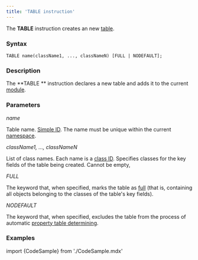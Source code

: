 ```yaml
---
title: 'TABLE instruction'
---
```


The **TABLE** instruction creates an new [table](Tables.md).

### Syntax

    TABLE name(className1, ..., classNameN) [FULL | NODEFAULT];

### Description

The **TABLE ** instruction declares a new table and adds it to the current [module](Modules.md). 

  

### Parameters

*name*

Table name. [Simple ID](IDs.md#id-broken). The name must be unique within the current [namespace](Naming.md#namespaces).

*className1, ..., classNameN*

List of class names. Each name is a [class ID](IDs.md#classname-broken). Specifies classes for the key fields of the table being created. Cannot be empty,

*FULL*

The keyword that, when specified, marks the table as [full](Tables.md#full-tables) (that is, containing all objects belonging to the classes of the table's key fields).  

*NODEFAULT*

The keyword that, when specified, excludes the table from the process of automatic [property table determining](Tables.md#property-table-determining).

### Examples


import {CodeSample} from './CodeSample.mdx'

<CodeSample url="https://documentation.lsfusion.org/sample?file=InstructionSample&block=table"/>

  
